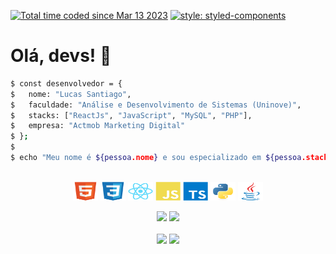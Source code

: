  <a href="https://wakatime.com/@f5ad5fcf-3f17-4911-887b-a9e4ae244b4a"><img src="https://wakatime.com/badge/user/f5ad5fcf-3f17-4911-887b-a9e4ae244b4a.svg" alt="Total time coded since Mar 13 2023" /></a> [![style: styled-components](https://img.shields.io/badge/style-%F0%9F%92%85%20styled--components-orange.svg?colorB=daa357&colorA=db748e)](https://github.com/styled-components/styled-components)

<h1 align="left"> Olá, devs! 👋</h1>

```bash
$ const desenvolvedor = {
$   nome: "Lucas Santiago",
$   faculdade: "Análise e Desenvolvimento de Sistemas (Uninove)",
$   stacks: ["ReactJs", "JavaScript", "MySQL", "PHP"],
$   empresa: "Actmob Marketing Digital"
$ };
$
$ echo "Meu nome é ${pessoa.nome} e sou especializado em ${pessoa.stack}."
```


<!-- Me chamo Lucas Santiago, sou um Desenvolvedor Full-Stack. Sejam bem-vindos ao meu repositório!

- 📁 Conheçam um pouco mais do meu trabalho, acessem o meu 👉 <a href="https://lucas-santiago.vercel.app/" target="_blank">Portfólio</a> 👈
- 📝 Caso prefira, acesse também o meu <a href="https://www.canva.com/design/DAFoLb_BVTg/kzgmMFAxiQAGX1RWPbR7_g/edit?utm_content=DAFoLb_BVTg&utm_campaign=designshare&utm_medium=link2&utm_source=sharebutton" target="_blank">Currículo Web</a>.<hr>
- 🎓 Cursando: **Análise e Desenvolvimento de Sistemas, Uninove.**
- 🌱 No momento, estou estudando **JavaScript, ReactJs, PHP & Java.**
- 💼 Desenvolvedor Full-Stack pela **Actmob Marketing Digital**
-->

 <div align="center">
  
  <div style="display: inline_block"><br>
  <img align="center" alt="icone-HTML" height="30" width="40" src="https://raw.githubusercontent.com/devicons/devicon/master/icons/html5/html5-original.svg">
  <img align="center" alt="icone-CSS" height="30" width="40" src="https://raw.githubusercontent.com/devicons/devicon/master/icons/css3/css3-original.svg">
  <img align="center" alt="icone-React" height="30" width="40" src="https://github.com/devicons/devicon/blob/master/icons/react/react-original.svg"> 
  <img align="center" alt="icone-Js" height="30" width="40" src="https://raw.githubusercontent.com/devicons/devicon/master/icons/javascript/javascript-plain.svg">
  <img align="center" alt="icone-Js" height="30" width="40" src="https://github.com/devicons/devicon/blob/master/icons/typescript/typescript-plain.svg">
  <img align="center" alt="icone-Js" height="30" width="40" src="https://github.com/devicons/devicon/blob/master/icons/python/python-original.svg">
  <img align="center" alt="icone-Js" height="30" width="40" src="https://github.com/devicons/devicon/blob/master/icons/java/java-original.svg">
  <br><br>
 </div>
  <a href = "mailto:luccassantiago.contato@gmail.com"><img src="https://img.shields.io/badge/-Gmail-%23333?style=for-the-badge&logo=gmail&logoColor=white" target="_blank"></a>
  <a href="https://www.linkedin.com/in/santiagolucas1/" target="_blank"><img src="https://img.shields.io/badge/-LinkedIn-%230077B5?style=for-the-badge&logo=linkedin&logoColor=white" target="_blank"></a> 
   
 </div>
<br>
<div align="center">
 
<img height="180em" src="https://github-readme-stats.vercel.app/api?username=manosanti&show_icons=true&hide_border=true&count_private=true&include_all_commits=true&theme=tokyonight" />

<img height="180em" src="https://github-readme-stats.vercel.app/api/top-langs/?username=manosanti&exclude_repo=KNN-Image-Classification&show_icons=true&hide_border=true&layout=compact&langs_count=8&theme=tokyonight"/>	
 
 
